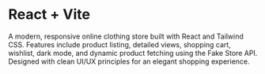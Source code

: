 # React + Vite

A modern, responsive online clothing store built with React and Tailwind CSS. Features include product listing, detailed views, shopping cart, wishlist, dark mode, and dynamic product fetching using the Fake Store API. Designed with clean UI/UX principles for an elegant shopping experience.
